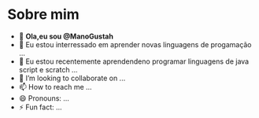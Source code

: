 # Sobre mim
- 👋 **Ola,eu sou @ManoGustah**
- 👀 Eu estou interressado em aprender novas linguagens de progamação ...
- 🌱 Eu estou recentemente aprendendeno programar linguagens de java script e scratch ...
- 💞️ I’m looking to collaborate on ...
- 📫 How to reach me ...
- 😄 Pronouns: ...
- ⚡ Fun fact: ...

<!---
ManoGustah/ManoGustah is a ✨ special ✨ repository because its `README.md` (this file) appears on your GitHub profile.
You can click the Preview link to take a look at your changes.
--->
